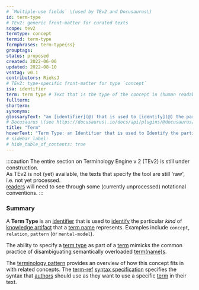 ```yaml
---
# `Multiple-use fields` \(used by TEv2 and Docusaurus\)
id: term-type
# TEv2: generic front-matter for curated texts
scope: tev2
termtype: concept
termid: term-type
formphrases: term-type{ss}
grouptags:
status: proposed
created: 2022-06-06
updated: 2022-08-10
vsntag: v0.1
contributors: RieksJ
# TEv2: type-specific front-matter for type `concept`
isa: identifier
term: term type # Text that is the type of the concept in (human readable) texts.
fullterm:
shorterm:
synonyms:
glossaryText: "an [identifier](@) that is used to [identify](@) the particular *kind* of [knowledge artifact](@) that a [term name](@) represents. Examples include `concept`, `relation`, `pattern` (or `mental-model`)."
# Docusaurus \(see https://docusaurus\.io/docs/api/plugins/@docusaurus/plugin-content-docs#markdown-front-matter\):
title: "Term"
hoverText: "Term Type: an Identifier that is used to Identify the particular *kind* of Knowledge Artifact that a Term Name represents. Examples include `concept`, `relation`, `pattern` (or `mental-model`)."
# sidebar_label:
# hide_table_of_contents: true
---
```


:::caution
The entire section on Terminology Engine v 2 (TEv2) is still under construction.<br/>
As TEv2 is not (yet) available, the texts that specify the tool are still 'raw', i.e. not yet processed.<br/>[readers](@) will need to see through some (currently unprocessed) notational conventions.
:::

### Summary
A **Term Type** is an [identifier](@) that is used to [identify](@) the particular *kind* of [knowledge artifact](@) that a [term name](@) represents. Examples include `concept`, `relation`, `pattern` (or `mental-model`).

The ability to specify a [term type](@) as part of a [term](@) mimicks the common practice of disambiguating semantically overloaded [term(name)s](term-name@).

The [terminology pattern](pattern-terminology@) provides an overview of how this concept fits in with related concepts.
The [term-ref](@) [syntax specification](/docs/tev2/spec-syntax/term-ref-syntax) specifies the syntax that [authors](@) should use as they want to use a specific [term](@) in their text.

